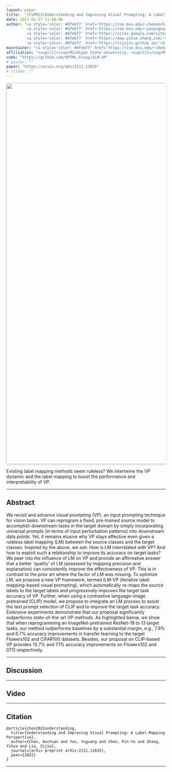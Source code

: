 ```yaml
---
layout: paper
title:  "[CVPR23]Understanding and Improving Visual Prompting: A Label-Mapping Perspective"
date: 2023-02-27 21:00:00
author: "<a style='color: #dfebf7' href='https://cse.msu.edu/~chenaoch/'>Aochuan Chen</a><sup>[1]</sup>, 
         <a style='color: #dfebf7' href='https://cse.msu.edu/~yaoyugua/'>Yuguang Yao</a><sup>[1]</sup>, 
         <a style='color: #dfebf7' href='https://sites.google.com/site/pinyuchenpage/home'>Pin-Yu Chen</a><sup>[2]</sup>, 
         <a style='color: #dfebf7' href='https://www.yihua-zhang.com/'>Yihua Zhang</a><sup>[1]</sup>, 
         <a style='color: #dfebf7' href='https://lsjxjtu.github.io/'>Sijia Liu</a><sup>[1,2]</sup>"
maintainer: "<a style='color: #dfebf7' href='https://cse.msu.edu/~chenaoch/'>Aochuan Chen</a>"
affiliation: "<sup>[1]</sup>Michigan State University, <sup>[2]</sup>MIT-IBM Watson AI Lab, IBM Research"
code: "https://github.com/OPTML-Group/ILM-VP"
# poster: ""
paper: "https://arxiv.org/abs/2211.11635"
# slides: ""
---
```


<center>
    <img style="border-radius: 0.3125em;
    box-shadow: 0 2px 4px 0 rgba(34,36,38,.12),0 2px 10px 0 rgba(34,36,38,.08);" 
    src="{{ site.url }}{{ site.baseurl }}/images/postpic/ilmvp_cvpr23/overview.png" width="1200">
</center>

Existing label mapping methods seem ruleless? We intertwine the VP dynamic and the label mapping to boost the performance and interpretability of VP.

---

## Abstract

We revisit and advance visual prompting (VP), an input prompting technique for vision tasks. VP can reprogram a fixed, pre-trained source model to accomplish downstream tasks in the target domain by simply incorporating universal prompts (in terms of input perturbation patterns) into downstream data points. Yet, it remains elusive why VP stays effective even given a ruleless label mapping (LM) between the source classes and the target classes. Inspired by the above, we ask: How is LM interrelated with VP? And how to exploit such a relationship to improve its accuracy on target tasks? We peer into the influence of LM on VP and provide an affirmative answer that a better 'quality' of LM (assessed by mapping precision and explanation) can consistently improve the effectiveness of VP. This is in contrast to the prior art where the factor of LM was missing. To optimize LM, we propose a new VP framework, termed ILM-VP (iterative label mapping-based visual prompting), which automatically re-maps the source labels to the target labels and progressively improves the target task accuracy of VP. Further, when using a contrastive language-image pretrained (CLIP) model, we propose to integrate an LM process to assist the text prompt selection of CLIP and to improve the target task accuracy. Extensive experiments demonstrate that our proposal significantly outperforms state-of-the-art VP methods. As highlighted below, we show that when reprogramming an ImageNet-pretrained ResNet-18 to 13 target tasks, our method outperforms baselines by a substantial margin, e.g., 7.9% and 6.7% accuracy improvements in transfer learning to the target Flowers102 and CIFAR100 datasets. Besides, our proposal on CLIP-based VP provides 13.7% and 7.1% accuracy improvements on Flowers102 and DTD respectively.

---

## Discussion

---

## Video

---
## Citation
```
@article{chen2022understanding,
  title={Understanding and Improving Visual Prompting: A Label-Mapping Perspective},
  author={Chen, Aochuan and Yao, Yuguang and Chen, Pin-Yu and Zhang, Yihua and Liu, Sijia},
  journal={arXiv preprint arXiv:2211.11635},
  year={2022}
}
```
---